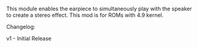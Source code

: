 This module enables the earpiece to simultaneously play with the speaker to create a stereo effect. This mod is for ROMs with 4.9 kernel.

Changelog:

v1 - Initial Release
